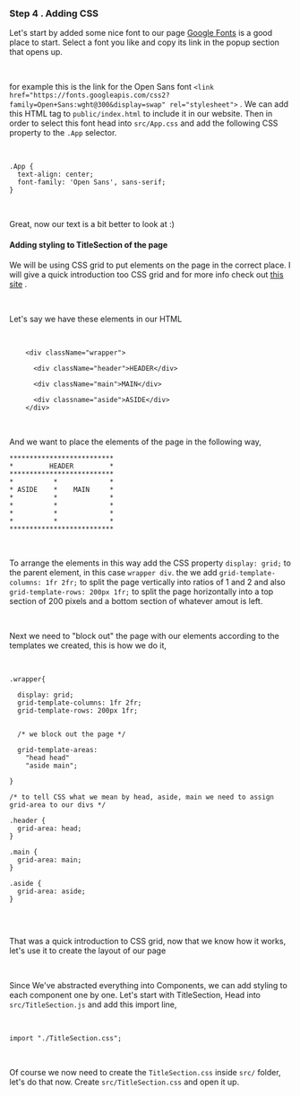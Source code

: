### Step 4 . Adding CSS

Let's start by added some nice font to our page [Google Fonts](https://fonts.google.com/) is a good place to start. Select a font you like and copy its link in the popup section that opens up.

<br />

for example this is the link for the Open Sans font `<link href="https://fonts.googleapis.com/css2?family=Open+Sans:wght@300&display=swap" rel="stylesheet">` . We can add this HTML tag to `public/index.html` to include it in our website. Then in order to select this font head into `src/App.css` and add the following CSS property to the `.App` selector.

<br />

```
.App {
  text-align: center;
  font-family: 'Open Sans', sans-serif;
}

```

<br />

Great, now our text is a bit better to look at :)

#### Adding styling to TitleSection of the page 


We will be using CSS grid to put elements on the page in the correct place. I will give a quick introduction too CSS grid and for more info check out [this site](https://css-tricks.com/snippets/css/complete-guide-grid/) .

<br />

Let's say we have these elements in our HTML

<br />

```
    <div className="wrapper">

      <div className="header">HEADER</div>

      <div className="main">MAIN</div>

      <div classname="aside">ASIDE</div>
    </div>

```

<br />

And we want to place the elements of the page in the following way,

```
**************************  
*         HEADER         *
************************** 
*          *             *
* ASIDE    *    MAIN     *
*          *             *
*          *             *
*          *             *
*          *             *
**************************  

```

<br />

To arrange the elements in this way add the CSS property `display: grid;` to the parent element, in this case `wrapper div`. the we add `grid-template-columns: 1fr 2fr;` to split the page vertically into ratios of 1 and 2 and also `grid-template-rows: 200px 1fr;` to split the page horizontally into a top section of 200 pixels and a bottom section of whatever amout is left.


<br />

Next we need to "block out" the page with our elements according to the templates we created, this is how we do it,

<br />

```
.wrapper{

  display: grid;
  grid-template-columns: 1fr 2fr;
  grid-template-rows: 200px 1fr;


  /* we block out the page */

  grid-template-areas:
    "head head"
    "aside main";
  
}

/* to tell CSS what we mean by head, aside, main we need to assign grid-area to our divs */

.header {
  grid-area: head;
}

.main {
  grid-area: main;
}

.aside {
  grid-area: aside;
}


```

<br />

That was a quick introduction to CSS grid, now that we know how it works, let's use it to create the layout of our page

<br />

Since We've abstracted everything into Components, we can add styling to each component one by one. Let's start with TitleSection, Head into `src/TitleSection.js` and add this import line,

<br />

`import "./TitleSection.css";` 

<br />

Of course we now need to create the `TitleSection.css` inside `src/` folder, let's do that now. Create `src/TitleSection.css` and open it up.

<br />




